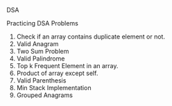DSA 

Practicing DSA Problems
1. Check if an array contains duplicate element or not.
2. Valid Anagram
3. Two Sum Problem
4. Valid Palindrome
5. Top k Frequent Element in an array.
6. Product of array except self.
7. Valid Parenthesis
8. Min Stack Implementation
9. Grouped Anagrams
